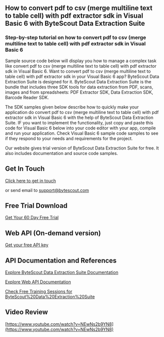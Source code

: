 ## How to convert pdf to csv (merge multiline text to table cell) with pdf extractor sdk in Visual Basic 6 with ByteScout Data Extraction Suite

### Step-by-step tutorial on how to convert pdf to csv (merge multiline text to table cell) with pdf extractor sdk in Visual Basic 6

Sample source code below will display you how to manage a complex task like convert pdf to csv (merge multiline text to table cell) with pdf extractor sdk in Visual Basic 6. Want to convert pdf to csv (merge multiline text to table cell) with pdf extractor sdk in your Visual Basic 6 app? ByteScout Data Extraction Suite is designed for it. ByteScout Data Extraction Suite is the bundle that includes three SDK tools for data extraction from PDF, scans, images and from spreadsheets: PDF Extractor SDK, Data Extraction SDK, Barcode Reader SDK.

The SDK samples given below describe how to quickly make your application do convert pdf to csv (merge multiline text to table cell) with pdf extractor sdk in Visual Basic 6 with the help of ByteScout Data Extraction Suite. IF you want to implement the functionality, just copy and paste this code for Visual Basic 6 below into your code editor with your app, compile and run your application. Check Visual Basic 6 sample code samples to see if they respond to your needs and requirements for the project.

Our website gives trial version of ByteScout Data Extraction Suite for free. It also includes documentation and source code samples.

## Get In Touch

[Click here to get in touch](https://bytescout.zendesk.com/hc/en-us/requests/new?subject=ByteScout%20Data%20Extraction%20Suite%20Question)

or send email to [support@bytescout.com](mailto:support@bytescout.com?subject=ByteScout%20Data%20Extraction%20Suite%20Question) 

## Free Trial Download

[Get Your 60 Day Free Trial](https://bytescout.com/download/web-installer?utm_source=github-readme)

## Web API (On-demand version)

[Get your free API key](https://pdf.co/documentation/api?utm_source=github-readme)

## API Documentation and References

[Explore ByteScout Data Extraction Suite Documentation](https://bytescout.com/documentation/index.html?utm_source=github-readme)

[Explore Web API Documentation](https://pdf.co/documentation/api?utm_source=github-readme)

[Check Free Training Sessions for ByteScout%20Data%20Extraction%20Suite](https://academy.bytescout.com/)

## Video Review

[https://www.youtube.com/watch?v=NEwNs2b9YN8](https://www.youtube.com/watch?v=NEwNs2b9YN8)